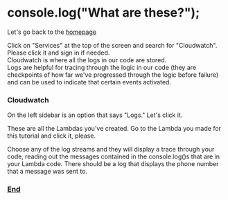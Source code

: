 # console.log("What are these?");
<p>
Let's go back to the <a href="http://aws.amazon.com">homepage</a>
</p>

<p>
Click on "Services" at the top of the screen and search for "Cloudwatch". Please click it and sign in if needed.
<br>Cloudwatch is where all the logs in our code are stored.
<br>Logs are helpful for tracing through the logic in our code (they are checkpoints of how far we've progressed through the logic before failure) and can be used to indicate that certain events activated.
</p>

### Cloudwatch

<p>
On the left sidebar is an option that says "Logs." Let's click it.
</p>

<p>
These are all the Lambdas you've created. Go to the Lambda you made for this tutorial and click it, please.
</p>

<p>
Choose any of the log streams and they will display a trace through your code, reading out the messages contained in the console.log()s that are in your Lambda code. There should be a log that displays the phone number that a message was sent to.
</p>

### <a href="https://github.com/mrvivacious/AWS_Lambda_and_SNS/blob/master/page6.md">End</a>
